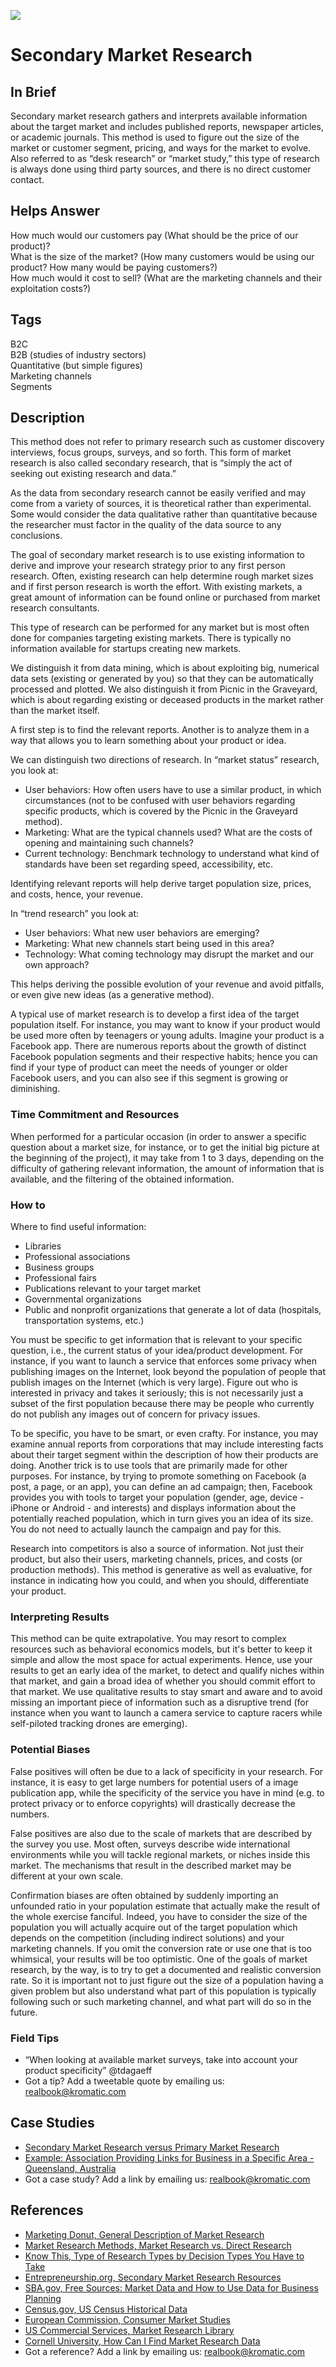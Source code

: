 ![](/assets/illustration-DetailBuyer01-HalfFigure.jpg)
# Secondary Market Research

## In Brief

Secondary market research gathers and interprets available information about the target market and includes published reports, newspaper articles, or academic journals. This method is used to figure out the size of the market or customer segment, pricing, and ways for the market to evolve. Also referred to as “desk research” or “market study,” this type of research is always done using third party sources, and there is no direct customer contact.

## Helps Answer

How much would our customers pay \(What should be the price of our product\)?  
What is the size of the market? \(How many customers would be using our product? How many would be paying customers?\)  
How much would it cost to sell? \(What are the marketing channels and their exploitation costs?\)

## Tags

B2C  
B2B \(studies of industry sectors\)  
Quantitative \(but simple figures\)  
Marketing channels  
Segments

## Description

This method does not refer to primary research such as customer discovery interviews, focus groups, surveys, and so forth. This form of market research is also called secondary research, that is “simply the act of seeking out existing research and data.”

As the data from secondary research cannot be easily verified and may come from a variety of sources, it is theoretical rather than experimental. Some would consider the data qualitative rather than quantitative because the researcher must factor in the quality of the data source to any conclusions.

The goal of secondary market research is to use existing information to derive and improve your research strategy prior to any first person research. Often, existing research can help determine rough market sizes and if first person research is worth the effort. With existing markets, a great amount of information can be found online or purchased from market research consultants.

This type of research can be performed for any market but is most often done for companies targeting existing markets. There is typically no information available for startups creating new markets.

We distinguish it from data mining, which is about exploiting big, numerical data sets \(existing or generated by you\) so that they can be automatically processed and plotted. We also distinguish it from Picnic in the Graveyard, which is about regarding existing or deceased products in the market rather than the market itself.

A first step is to find the relevant reports. Another is to analyze them in a way that allows you to learn something about your product or idea.

We can distinguish two directions of research. In “market status” research, you look at:

* User behaviors: How often users have to use a similar product, in which circumstances \(not to be confused with user behaviors regarding specific products, which is covered by the Picnic in the Graveyard method\).
* Marketing: What are the typical channels used? What are the costs of opening and maintaining such channels?
* Current technology: Benchmark technology to understand what kind of standards have been set regarding speed, accessibility, etc.

Identifying relevant reports will help derive target population size, prices, and costs, hence, your revenue.

In “trend research” you look at:

* User behaviors: What new user behaviors are emerging?
* Marketing: What new channels start being used in this area?
* Technology: What coming technology may disrupt the market and our own approach?

This helps deriving the possible evolution of your revenue and avoid pitfalls, or even give new ideas \(as a generative method\).

A typical use of market research is to develop a first idea of the target population itself. For instance, you may want to know if your product would be used more often by teenagers or young adults. Imagine your product is a Facebook app. There are numerous reports about the growth of distinct Facebook population segments and their respective habits; hence you can find if your type of product can meet the needs of younger or older Facebook users, and you can also see if this segment is growing or diminishing.

### Time Commitment and Resources

When performed for a particular occasion \(in order to answer a specific question about a market size, for instance, or to get the initial big picture at the beginning of the project\), it may take from 1 to 3 days, depending on the difficulty of gathering relevant information, the amount of information that is available, and the filtering of the obtained information.

### How to

Where to find useful information:

* Libraries
* Professional associations
* Business groups
* Professional fairs
* Publications relevant to your target market
* Governmental organizations
* Public and nonprofit organizations that generate a lot of data \(hospitals, transportation systems, etc.\)

You must be specific to get information that is relevant to your specific question, i.e., the current status of your idea/product development. For instance, if you want to launch a service that enforces some privacy when publishing images on the Internet, look beyond the population of people that publish images on the Internet \(which is very large\). Figure out who is interested in privacy and takes it seriously; this is not necessarily just a subset of the first population because there may be people who currently do not publish any images out of concern for privacy issues.

To be specific, you have to be smart, or even crafty. For instance, you may examine annual reports from corporations that may include interesting facts about their target segment within the description of how their products are doing. Another trick is to use tools that are primarily made for other purposes. For instance, by trying to promote something on Facebook \(a post, a page, or an app\), you can define an ad campaign; then, Facebook provides you with tools to target your population \(gender, age, device - iPhone or Android - and interests\) and displays information about the potentially reached population, which in turn gives you an idea of its size. You do not need to actually launch the campaign and pay for this.

Research into competitors is also a source of information. Not just their product, but also their users, marketing channels, prices, and costs \(or production methods\). This method is generative as well as evaluative, for instance in indicating how you could, and when you should, differentiate your product.

### Interpreting Results

This method can be quite extrapolative. You may resort to complex resources such as behavioral economics models, but it's better to keep it simple and allow the most space for actual experiments. Hence, use your results to get an early idea of the market, to detect and qualify niches within that market, and gain a broad idea of whether you should commit effort to that market. We use qualitative results to stay smart and aware and to avoid missing an important piece of information such as a disruptive trend \(for instance when you want to launch a camera service to capture racers while self-piloted tracking drones are emerging\).

### Potential Biases

False positives will often be due to a lack of specificity in your research. For instance, it is easy to get large numbers for potential users of a image publication app, while the specificity of the service you have in mind \(e.g. to protect privacy or to enforce copyrights\) will drastically decrease the numbers.

False positives are also due to the scale of markets that are described by the survey you use. Most often, surveys describe wide international environments while you will tackle regional markets, or niches inside this market. The mechanisms that result in the described market may be different at your own scale.

Confirmation biases are often obtained by suddenly importing an unfounded ratio in your population estimate that actually make the result of the whole exercise fanciful. Indeed, you have to consider the size of the population you will actually acquire out of the target population which depends on the competition \(including indirect solutions\) and your marketing channels. If you omit the conversion rate or use one that is too whimsical, your results will be too optimistic. One of the goals of market research, by the way, is to try to get a documented and realistic conversion rate. So it is important not to just figure out the size of a population having a given problem but also understand what part of this population is typically following such or such marketing channel, and what part will do so in the future.

### Field Tips

* “When looking at available market surveys, take into account your product specificity” @tdagaeff 
* Got a tip? Add a tweetable quote by emailing us: [realbook@kromatic.com](mailto:realbook@kromatic.com)

## Case Studies

* [Secondary Market Research versus Primary Market Research](http://businesscasestudies.co.uk/jd-sports/using-market-research-to-support-decision-making/)
* [Example: Association Providing Links for Business in a Specific Area  - Queensland, Australia](https://www.business.qld.gov.au/starting-business/planning/market-customer-research/resources)
* Got a case study? Add a link by emailing us: [realbook@kromatic.com](mailto:realbook@kromatic.com) 

## References

* [Marketing Donut, General Description of Market Research](http://www.marketingdonut.co.uk/market-research/market-analysis)
* [Market Research Methods, Market Research vs. Direct Research](http://www.mymarketresearchmethods.com/an-overview-of-market-research-methods/)
* [Know This, Type of Research Types by Decision Types You Have to Take](http://www.knowthis.com/marketing-research/examples-of-research-in-marketing)
* [Entrepreneurship.org, Secondary Market Research Resources](https://www.entrepreneurship.org/articles/2007/04/secondary-market-research-resources)
* [SBA.gov, Free Sources: Market Data and How to Use Data for Business Planning](https://www.sba.gov/blogs/free-sources-market-data-and-how-use-data-business-planning)
* [Census.gov, US Census Historical Data](http://www.census.gov/programs-surveys/economic-census.html)
* [European Commission, Consumer Market Studies](http://ec.europa.eu/consumers/consumer_evidence/market_studies/index_en.htm)
* [US Commercial Services, Market Research Library](http://buyusainfo.net/adsearch.cfm)
* [Cornell University, How Can I Find Market Research Data](https://johnson.library.cornell.edu/faqs/how-can-i-find-market-research-reports-and-data)
* Got a reference? Add a link by emailing us: [realbook@kromatic.com](realbook@kromatic.com)



